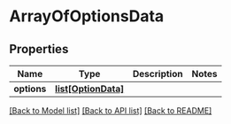 # ArrayOfOptionsData

## Properties
Name | Type | Description | Notes
------------ | ------------- | ------------- | -------------
**options** | [**list[OptionData]**](OptionData.md) |  | 

[[Back to Model list]](../README.md#documentation-for-models) [[Back to API list]](../README.md#documentation-for-api-endpoints) [[Back to README]](../README.md)


